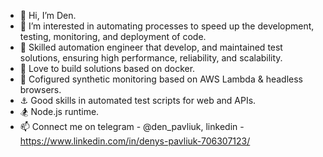 - 👋 Hi, I’m Den.
- 👀 I’m interested in automating processes to speed up the development, testing, monitoring, and deployment of code.
- 🌱 Skilled automation engineer that develop, and maintained test solutions, ensuring high performance, reliability, and scalability.
- 💞️ Love to build solutions based on docker.
- 🛫 Cofigured synthetic monitoring based on AWS Lambda & headless browsers.
- ⚓ Good skills in automated test scripts for web and APIs.
- :snowboarder: Node.js runtime.
- 📫 Connect me on telegram - @den_pavliuk, linkedin - https://www.linkedin.com/in/denys-pavliuk-706307123/

<!---
Densf2/Densf2 is a ✨ special ✨ repository because its `README.md` (this file) appears on your GitHub profile.
You can click the Preview link to take a look at your changes.
--->
